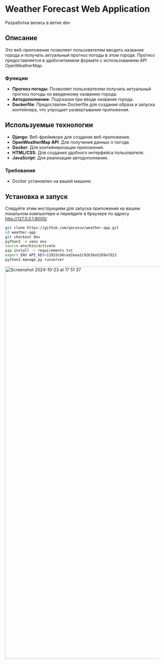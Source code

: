 # Weather Forecast Web Application
Разработка велась в ветке dev

## Описание

Это веб-приложение позволяет пользователям вводить название города и получать актуальный прогноз погоды в этом городе. Прогноз предоставляется в удобочитаемом формате с использованием API OpenWeatherMap.

### Функции

- **Прогноз погоды**: Позволяет пользователям получать актуальный прогноз погоды по введенному названию города.
- **Автодополнение**: Подсказки при вводе названия города.
- **Dockerfile**: Предоставлен Dockerfile для создания образа и запуска контейнера, что упрощает развертывание приложения.

## Используемые технологии

- **Django**: Веб-фреймворк для создания веб-приложения.
- **OpenWeatherMap API**: Для получения данных о погоде.
- **Docker**: Для контейнеризации приложения.
- **HTML/CSS**: Для создания удобного интерфейса пользователя.
- **JavaScript**: Для реализации автодополнения.

### Требования


- Docker установлен на вашей машине.

## Установка и запуск

Следуйте этим инструкциям для запуска приложения на вашем локальном компьютере и перейдите в браузере по адресу http://127.0.0.1:8000/

   ```bash
   git clone https://github.com/qarasuv/weather-app.git
   cd weather-app
   git checkout dev
   python3 -m venv env
   source env/bin/activate
   pip install -r requirements.txt
   export ENV API_KEY=12933cb6ced2eea2c92636a5269a7d23
   python3 manage.py runserver
   ```
<img width="1280" alt="Screenshot 2024-10-23 at 17 51 37" src="https://github.com/user-attachments/assets/e4a4f7c7-acb1-48b0-b405-379eb7c4837e">
